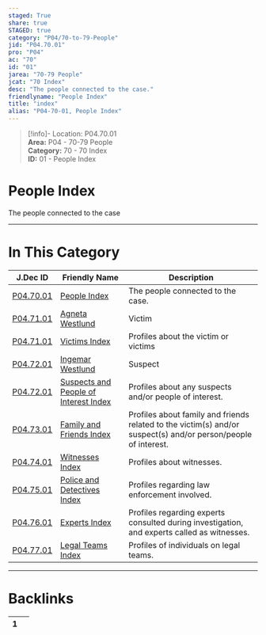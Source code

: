 ```yaml
---  
staged: True  
share: true  
STAGED: true  
category: "P04/70-to-79-People"  
jid: "P04.70.01"  
pro: "P04"  
ac: "70"  
id: "01"  
jarea: "70-79 People"  
jcat: "70 Index"  
desc: "The people connected to the case."  
friendlyname: "People Index"  
title: "index"  
alias: "P04-70-01, People Index"  
---  
```

>[!info]- Location: P04.70.01  
>**Area:** P04 - 70-79 People  
>**Category:** 70 - 70 Index  
>**ID:** 01 - People Index  
  
# People Index  
  
The people connected to the case  
  
  
  
---  
# In This Category  
  
| J.Dec ID                                                                                                                | Friendly Name                                                                                                                         | Description                                                                                                    |  
| ----------------------------------------------------------------------------------------------------------------------- | ------------------------------------------------------------------------------------------------------------------------------------- | -------------------------------------------------------------------------------------------------------------- |  
| [P04.70.01](index.md)                                                  | [People Index](index.md)                                                             | The people connected to the case.                                                                              |  
| [P04.71.01](./71-Victims/01-Agneta-Westlund.md)                          | [Agneta Westlund](./71-Victims/01-Agneta-Westlund.md)                                  | Victim                                                                                                         |  
| [P04.71.01](./71-Victims/index.md)                                       | [Victims Index](./71-Victims/index.md)                                                 | Profiles about the victim or victims                                                                           |  
| [P04.72.01](./72-Suspects-and-People-of-Interest/01-Ingemar-Westlund.md) | [Ingemar Westlund](./72-Suspects-and-People-of-Interest/01-Ingemar-Westlund.md)        | Suspect                                                                                                        |  
| [P04.72.01](./72-Suspects-and-People-of-Interest/index.md)               | [Suspects and People of Interest Index](./72-Suspects-and-People-of-Interest/index.md) | Profiles about any suspects and/or people of interest.                                                         |  
| [P04.73.01](./73-Family-and-Friends/index.md)                            | [Family and Friends Index](./73-Family-and-Friends/index.md)                           | Profiles about family and friends related to the victim(s) and/or suspect(s) and/or person/people of interest. |  
| [P04.74.01](./74-Witnesses/index.md)                                     | [Witnesses Index](./74-Witnesses/index.md)                                             | Profiles about witnesses.                                                                                      |  
| [P04.75.01](./75-Police-and-Detectives/index.md)                         | [Police and Detectives Index](./75-Police-and-Detectives/index.md)                     | Profiles regarding law enforcement involved.                                                                   |  
| [P04.76.01](./76-Experts/index.md)                                       | [Experts Index](./76-Experts/index.md)                                                 | Profiles regarding experts consulted during investigation, and experts called as witnesses.                    |  
| [P04.77.01](./77-Legal-Teams/index.md)                                   | [Legal Teams Index](./77-Legal-Teams/index.md)                                         | Profiles of individuals on legal teams.                                                                        |  
  
  
---  
# Backlinks  
<div><table class="dataview table-view-table"><thead class="table-view-thead"><tr class="table-view-tr-header"><th class="table-view-th"><span></span><span class="dataview small-text">1</span></th><th class="table-view-th"><span></span></th></tr></thead><tbody class="table-view-tbody"></tbody></table></div>